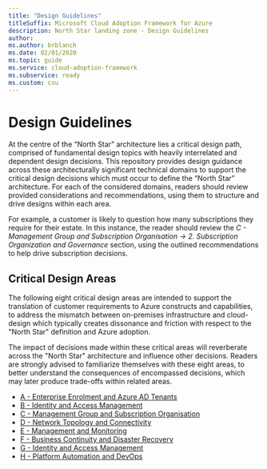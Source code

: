```yaml
---
title: "Design Guidelines"
titleSuffix: Microsoft Cloud Adoption Framework for Azure
description: North Star landing zone - Design Guidelines
author: 
ms.author: brblanch
ms.date: 02/01/2020
ms.topic: guide
ms.service: cloud-adoption-framework
ms.subservice: ready
ms.custom: csu
---
```



# Design Guidelines
At the centre of the “North Star” architecture lies a critical design path, comprised of fundamental design topics with heavily interrelated and dependent design decisions. This repository provides design guidance across these architecturally significant technical domains to support the critical design decisions which must occur to define the “North Star” architecture. For each of the considered domains, readers should review provided considerations and recommendations, using them to structure and drive designs within each area.

For example, a customer is likely to question how many subscriptions they require for their estate. In this instance, the reader should review the *C - Management Group and Subscription Organisation -&gt; 2. Subscription Organization and Governance* section, using the outlined recommendations to help drive subscription decisions.

## Critical Design Areas
The following eight critical design areas are intended to support the translation of customer requirements to Azure constructs and capabilities, to address the mismatch between on-premises infrastructure and cloud-design which typically creates dissonance and friction with respect to the "North Star" definition and Azure adoption. 

The impact of decisions made within these critical areas will reverberate across the "North Star" architecture and influence other decisions. Readers are strongly advised to familiarize themselves with these eight areas, to better understand the consequences of encompassed decisions, which may later produce trade-offs within related areas.

* [A - Enterprise Enrolment and Azure AD Tenants](./A-Enterprise-Enrolment-and-Azure-AD-Tenants.md)
* [B - Identity and Access Management](./B-Identity-and-Access-Management.md)
* [C - Management Group and Subscription Organisation](./C-Management-Group-and-Subscription-Organisation.md)
* [D - Network Topology and Connectivity](./D-Network-Topology-and-Connectivity.md)
* [E - Management and Monitoring](./E-Management-and-Monitoring.md)
* [F - Business Continuity and Disaster Recovery](./F-Business-Continuity-and-Disaster-Recovery.md)
* [G - Identity and Access Management](./G-Security-Governance-and-Compliance.md)
* [H - Platform Automation and DevOps](./H-Platform-Automation-and-DevOps.md)
